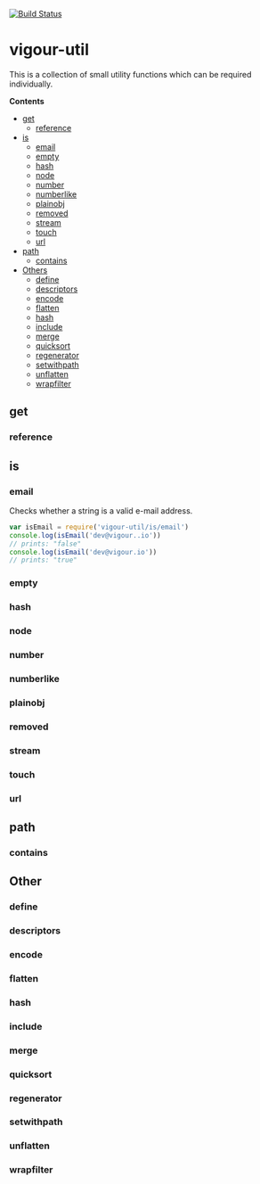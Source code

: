 [![Build Status](https://travis-ci.org/vigour-io/util.svg?branch=master)](https://travis-ci.org/vigour-io/util)

# vigour-util

This is a collection of small utility functions which can be required individually.

<!-- START doctoc generated TOC please keep comment here to allow auto update -->
<!-- DON'T EDIT THIS SECTION, INSTEAD RE-RUN doctoc TO UPDATE -->
**Contents**

- [get](#get)
  - [reference](#reference)
- [is](#is)
  - [email](#email)
  - [empty](#empty)
  - [hash](#hash)
  - [node](#node)
  - [number](#number)
  - [numberlike](#numberlike)
  - [plainobj](#plainobj)
  - [removed](#removed)
  - [stream](#stream)
  - [touch](#touch)
  - [url](#url)
- [path](#path)
  - [contains](#contains)
- [Others](#others)
  - [define](#define)
  - [descriptors](#descriptors)
  - [encode](#encode)
  - [flatten](#flatten)
  - [hash](#hash-1)
  - [include](#include)
  - [merge](#merge)
  - [quicksort](#quicksort)
  - [regenerator](#regenerator)
  - [setwithpath](#setwithpath)
  - [unflatten](#unflatten)
  - [wrapfilter](#wrapfilter)

<!-- END doctoc generated TOC please keep comment here to allow auto update -->

## get

### reference

## is

### email

Checks whether a string is a valid e-mail address.

```javascript
var isEmail = require('vigour-util/is/email')
console.log(isEmail('dev@vigour..io'))
// prints: "false"
console.log(isEmail('dev@vigour.io'))
// prints: "true"
```

### empty

### hash

### node

### number

### numberlike

### plainobj

### removed

### stream

### touch

### url

## path

### contains

## Other

### define

### descriptors

### encode

### flatten

### hash

### include

### merge

### quicksort

### regenerator

### setwithpath

### unflatten

### wrapfilter
